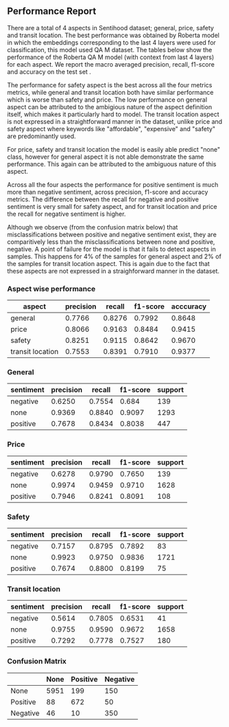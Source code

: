 
## Performance Report

There are a total of 4 aspects in Sentihood dataset; general, price, safety and transit location. The best performance was obtained by Roberta model in which the embeddings corresponding to the last 4 layers were used for classification, this model used QA M dataset. The tables below show the performance of the Roberta QA M model (with context from last 4 layers) for each aspect. We report the macro averaged precision, recall, f1-score and accuracy on the test set . 

The performance for safety aspect is the best across all the four metrics metrics, while general and transit location both have similar performance which is worse than safety and price. 
The low performance on general aspect can be attributed to the ambigious nature of the aspect definition itself, which makes it particularly hard to model. The transit location aspect is not expressed in a straightforward manner in the dataset, unlike price and safety aspect where keywords like "affordable", "expensive" and "safety"  are predominantly used. 

For price, safety and transit location the model is easily able predict "none" class, however for general aspect it is not able demonstrate the same performance. This again can be attributed to the ambiguous nature of this aspect. 

Across all the four aspects the performance for positive sentiment is much more than negative sentiment, across precision, f1-score and accuracy metrics. The difference between the recall for negative and positive sentiment is very small for safety aspect, and for transit location and price the recall for negative sentiment is higher. 

Although we observe (from the confusion matrix below) that misclassifications between positive and negative sentiment exist, they are comparitively less than the misclassifications between none and positive, negative. A point of failure for the model is that it fails to detect aspects in samples. This happens for 4% of the samples for general aspect and 2% of the samples for transit location aspect. This is again due to the fact that these aspects are not expressed in a straighforward manner in the dataset. 


### Aspect wise performance

| **aspect**       | **precision** | **recall** | **f1-score** | **acccuracy** |
|------------------|---------------|------------|--------------|---------------|
| general          |     0.7766    |   0.8276   |    0.7992    |     0.8648    |
| price            |     0.8066    |   0.9163   |    0.8484    |     0.9415    |
| safety           |     0.8251    |   0.9115   |    0.8642    |     0.9670    |
| transit location |     0.7553    |   0.8391   |    0.7910    |     0.9377    |

### General

| **sentiment** | **precision** | **recall** | **f1-score** | **support** |
|---------------|---------------|------------|--------------|-------------|
| negative      |     0.6250    |   0.7554   |     0.684    |     139     |
| none          |     0.9369    |   0.8840   |    0.9097    |     1293    |
| positive      |     0.7678    |   0.8434   |    0.8038    |     447     |

### Price

| **sentiment** | **precision** | **recall** | **f1-score** | **support** |
|-----------|---------------|------------|--------------|-------------|
| negative  |     0.6278    |   0.9790   |    0.7650    |     139     |
| none      |     0.9974    |   0.9459   |    0.9710    |     1628    |
| positive  |     0.7946    |   0.8241   |    0.8091    |     108     |

### Safety

| **sentiment** | **precision** | **recall** | **f1-score** | **support** |
|---------------|---------------|------------|--------------|-------------|
| negative      |     0.7157    |   0.8795   |    0.7892    |      83     |
| none          |     0.9923    |   0.9750   |    0.9836    |     1721    |
| positive      |     0.7674    |   0.8800   |    0.8199    |      75     |

### Transit location

| **sentiment** | **precision** | **recall** | **f1-score** | **support** |
|---------------|---------------|------------|--------------|-------------|
| negative      |     0.5614    |   0.7805   |    0.6531    |      41     |
| none          |     0.9755    |   0.9590   |    0.9672    |     1658    |
| positive      |     0.7292    |   0.7778   |    0.7527    |     180     |


### Confusion Matrix

|          | None | Positive | Negative |
|----------|------|----------|----------|
| None     | 5951 |    199   |    150   |
| Positive |  88  |    672   |    50    |
| Negative |  46  |    10    |    350   |
